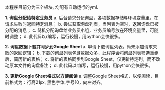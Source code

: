 本程序目前分为三个板块, 均配有自动运行的yml.

**1. 询盘分配给特定业务员**
a. 后台请求分配询盘，各项数据存储与环境变量里，在请求失败时返回特定消息；
b. 尝试获取询盘列表，当列表为空时，返回询盘已被分配的消息；
c. 随机分配询盘给业务员小组，业务员编号放在环境变量里，可随时调整；
d. 此代码以r编写，运行较慢，用python会快很多。

**2. 询盘数据下载并同步到Google Sheet**
a. 申请下载询盘列表，尚未添加请求失败的返回逻辑；
b. 下载的询盘列表包含数据众多，此程序会将询盘列表筛选重组后，简历新的表格；
c. 将新的表格同步到Google Sheet，仅更新特定列，而不改动原本文件的询盘备注；
d. 此代码以r编写，运行较慢，用python会快很多。

**3. 更新Google Sheet格式以方便阅读**
a. 调整Google Sheet格式，以便阅读，目前格式为：行高21px, 黑色字体,字号10，向左对齐。
